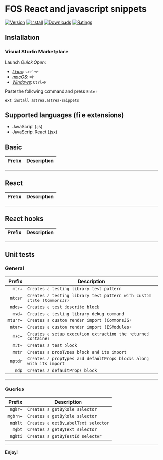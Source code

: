 # FOS React and javascript snippets

[![Version](https://vsmarketplacebadge.apphb.com/version/oicramps-meli.fos-snippets.svg)](https://vsmarketplacebadge.apphb.com/version/oicramps-meli.fos-snippets.svg)
[![Install](https://vsmarketplacebadge.apphb.com/installs/oicramps-meli.fos-snippets.svg)](https://vsmarketplacebadge.apphb.com/installs/oicramps-meli.fos-snippets.svg)
[![Downloads](https://vsmarketplacebadge.apphb.com/downloads/oicramps-meli.fos-snippets.svg)](https://vsmarketplacebadge.apphb.com/downloads/oicramps-meli.fos-snippets.svg)
[![Ratings](https://vsmarketplacebadge.apphb.com/rating-star/oicramps-meli.fos-snippets.svg)](https://vsmarketplacebadge.apphb.com/rating-star/oicramps-meli.fos-snippets.svg)

## Installation

### Visual Studio Marketplace

Launch _Quick Open_:

- [_Linux_](https://code.visualstudio.com/shortcuts/keyboard-shortcuts-linux.pdf): `Ctrl+P`
- [_macOS_](https://code.visualstudio.com/shortcuts/keyboard-shortcuts-macos.pdf): `⌘P`
- [_Windows_](https://code.visualstudio.com/shortcuts/keyboard-shortcuts-windows.pdf): `Ctrl+P`

Paste the following command and press `Enter`:

```shell
ext install astrea.astrea-snippets
```

## Supported languages (file extensions)

- JavaScript (.js)
- JavaScript React (.jsx)

## Basic

|  Prefix | Description                                         |
| ------: | --------------------------------------------------- |

--------------------------------------------------------------------------------------

## React

|  Prefix | Description                                         |
| ------:   | --------------------------------------------------- |

--------------------------------------------------------------------------------------

## React hooks

|  Prefix | Description                                         |
| ------: | --------------------------------------------------- |

--------------------------------------------------------------------------------------

## Unit tests

### General

|  Prefix   | Description                                                               |
| ------:   | ------------------------------------------------------------------------- |
|  `mtr→`   | `Creates a testing library test pattern`                                  | 
|  `mtcsr`  | `Creates a testing library test pattern with custom state (CommonsJS)`    | 
|  `mdes→`  | `Creates a test describe block`                                           |
|  `msd→`   | `Creates a testing library debug command`                                 |
|  `mturr→` | `Creates a custom render import (CommonsJS)`                              |
|  `mtur→`  | `Creates a custom render import (ESModules)`                              |
|  `msc→`   | `Creates a setup execution extracting the returned container`             |
|  `mit→`   | `Creates a test block`                                                    |
|  `mptr`   | `Creates a propTypes block and its import`                                |
|  `mptdr`  | `Creates a propTypes and defaultProps blocks along with its import`       |
|  `mdp`    | `Creates a defaultProps block`                                            |

--------------------------------------------------------------------------------------

### Queries

|  Prefix   | Description                                              |
| --------: | -------------------------------------------------------- |
|  `mgbr→`  | `Creates a getByRole selector`                           |
|  `mgbrn→` | `Creates a getByRole selector`                           |
|  `mgblt`  | `Creates a getByLabelText selector`                      |
|  `mgbt`   | `Creates a getByText selector`                           |
|  `mgbti`  | `Creates a getByTestId selector`                         |

----------------------------------------------------------------------------------------


**Enjoy!** 
